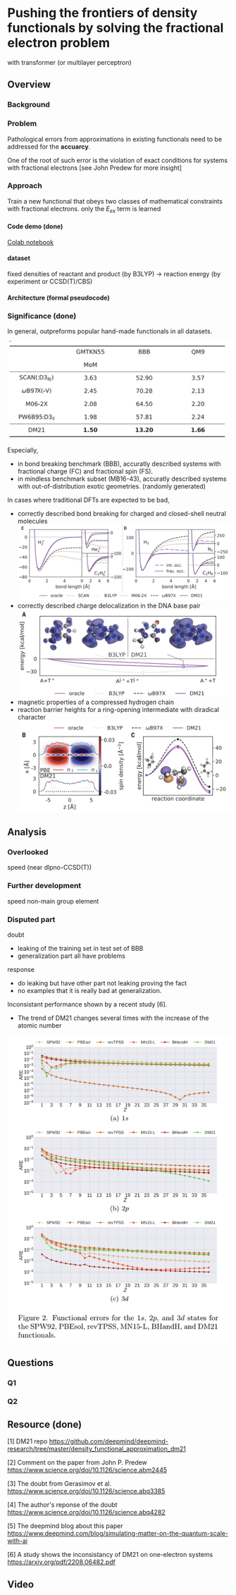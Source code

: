 # Pushing the frontiers of density functionals by solving the fractional electron problem
with transformer (or multilayer perceptron)

## Overview
### Background
### Problem
Pathological errors from approximations in existing functionals need to be addressed for the **accuarcy**.

One of the root of such error is the violation of exact conditions for systems with fractional electrons [see John Predew for more insight]
### Approach
Train a new functional that obeys two classes of mathematical constraints with fractional electrons.
only the $E_{ex}$ term is learned

#### Code demo (done)
[Colab notebook](https://colab.research.google.com/drive/1wl7wB1vNYKgYIdsWwKryCs-DX1lZWURv?usp=sharing)

#### dataset
fixed densities of reactant and product (by B3LYP) -> reaction energy (by experiment or CCSD(T)/CBS) 

#### Architecture (formal pseudocode)

### Significance (done)
In general, outpreforms popular hand-made functionals in all datasets.

![](resource/benchmark_result.png)

Especially, 
- in bond breaking benchmark (BBB), accuratly described systems with fractional charge (FC) and fractional spin (FS).
- in mindless benchmark subset (MB16-43), accuratly described systems with out-of-distribution exotic geometries. (randomly generated)

In cases where traditional DFTs are expected to be bad,
- correctly described bond breaking for charged and closed-shell neutral molecules
  ![](resource/bond_diss.png)
- correctly described charge delocalization in the DNA base pair
  ![](resource/DNA_pair.png)
- magnetic properties of a compressed hydrogen chain
- reaction barrier heights for a ring-opening intermediate with diradical character
  ![](resource/H-chain_and_barrier.png)

## Analysis
### Overlooked
speed (near dlpno-CCSD(T))
### Further development
speed
non-main group element
### Disputed part
doubt
- leaking of the training set in test set of BBB
- generalization part all have problems

response
- do leaking but have other part not leaking proving the fact
-  no examples that it is really bad at generalization.

Inconsistant performance shown by a recent study [6].
- The trend of DM21 changes several times with the increase of the atomic number

![](resource/inconsistent.png)

## Questions
### Q1
### Q2

## Resource (done)

[1] DM21 repo https://github.com/deepmind/deepmind-research/tree/master/density_functional_approximation_dm21

[2] Comment on the paper from John P. Predew https://www.science.org/doi/10.1126/science.abm2445

[3] The doubt from Gerasimov et al. https://www.science.org/doi/10.1126/science.abq3385

[4] The author's reponse of the doubt https://www.science.org/doi/10.1126/science.abq4282

[5] The deepmind blog about this paper https://www.deepmind.com/blog/simulating-matter-on-the-quantum-scale-with-ai

[6] A study shows the inconsistancy of DM21 on one-electron systems https://arxiv.org/pdf/2208.06482.pdf

## Video
